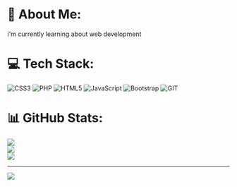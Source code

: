 # 💫 About Me:
i'm currently learning about web development<br>


# 💻 Tech Stack:
![CSS3](https://img.shields.io/badge/css3-%231572B6.svg?style=for-the-badge&logo=css3&logoColor=white) ![PHP](https://img.shields.io/badge/php-%23777BB4.svg?style=for-the-badge&logo=php&logoColor=white) ![HTML5](https://img.shields.io/badge/html5-%23E34F26.svg?style=for-the-badge&logo=html5&logoColor=white) ![JavaScript](https://img.shields.io/badge/javascript-%23323330.svg?style=for-the-badge&logo=javascript&logoColor=%23F7DF1E) ![Bootstrap](https://img.shields.io/badge/bootstrap-%23563D7C.svg?style=for-the-badge&logo=bootstrap&logoColor=white) ![GIT](https://img.shields.io/badge/Git-fc6d26?style=for-the-badge&logo=git&logoColor=white)
# 📊 GitHub Stats:
![](https://github-readme-stats.vercel.app/api?username=driyoagung&theme=dark&hide_border=false&include_all_commits=false&count_private=false)<br/>
![](https://github-readme-streak-stats.herokuapp.com/?user=driyoagung&theme=dark&hide_border=false)<br/>
![](https://github-readme-stats.vercel.app/api/top-langs/?username=driyoagung&theme=dark&hide_border=false&include_all_commits=false&count_private=false&layout=compact)

---
[![](https://visitcount.itsvg.in/api?id=driyoagung&icon=0&color=0)](https://visitcount.itsvg.in)

<!-- Proudly created with GPRM ( https://gprm.itsvg.in ) -->


